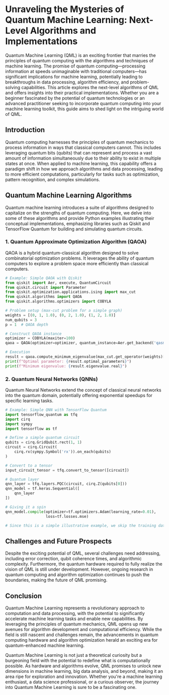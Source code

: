 # Unraveling the Mysteries of Quantum Machine Learning: Next-Level Algorithms and Implementations

Quantum Machine Learning (QML) is an exciting frontier that marries the principles of quantum computing with the algorithms and techniques of machine learning. The promise of quantum computing—processing information at speeds unimaginable with traditional computers—has significant implications for machine learning, potentially leading to breakthroughs in data processing, algorithm efficiency, and problem-solving capabilities. This article explores the next-level algorithms of QML and offers insights into their practical implementations. Whether you are a beginner fascinated by the potential of quantum technologies or an advanced practitioner seeking to incorporate quantum computing into your machine learning toolkit, this guide aims to shed light on the intriguing world of QML.

## Introduction

Quantum computing harnesses the principles of quantum mechanics to process information in ways that classical computers cannot. This includes leveraging quantum bits (qubits) that can represent and process a vast amount of information simultaneously due to their ability to exist in multiple states at once. When applied to machine learning, this capability offers a paradigm shift in how we approach algorithms and data processing, leading to more efficient computations, particularly for tasks such as optimization, pattern recognition, and complex simulations.

## Quantum Machine Learning Algorithms

Quantum machine learning introduces a suite of algorithms designed to capitalize on the strengths of quantum computing. Here, we delve into some of these algorithms and provide Python examples illustrating their conceptual implementations, emphasizing libraries such as Qiskit and TensorFlow Quantum for building and simulating quantum circuits.

### 1. Quantum Approximate Optimization Algorithm (QAOA)

QAOA is a hybrid quantum-classical algorithm designed to solve combinatorial optimization problems. It leverages the ability of quantum computers to explore a problem space more efficiently than classical computers.

```python
# Example: Simple QAOA with Qiskit
from qiskit import Aer, execute, QuantumCircuit
from qiskit.circuit import Parameter
from qiskit.optimization.applications.ising import max_cut
from qiskit.algorithms import QAOA
from qiskit.algorithms.optimizers import COBYLA

# Problem setup (max-cut problem for a simple graph)
weights = [(0, 1, 1.0), (0, 2, 1.0), (1, 2, 1.0)]
num_qubits = 3
p = 1  # QAOA depth

# Construct QAOA instance
optimizer = COBYLA(maxiter=100)
qaoa = QAOA(optimizer=optimizer, quantum_instance=Aer.get_backend('qasm_simulator'), p=p)

# Execution
result = qaoa.compute_minimum_eigenvalue(max_cut.get_operator(weights)[0])
print(f"Optimal parameter: {result.optimal_parameters}")
print(f"Minimum eigenvalue: {result.eigenvalue.real}")
```

### 2. Quantum Neural Networks (QNNs)

Quantum Neural Networks extend the concept of classical neural networks into the quantum domain, potentially offering exponential speedups for specific learning tasks.

```python
# Example: Simple QNN with TensorFlow Quantum
import tensorflow_quantum as tfq
import cirq
import sympy
import tensorflow as tf

# Define a simple quantum circuit
qubits = cirq.GridQubit.rect(1, 1)
circuit = cirq.Circuit(
    cirq.rx(sympy.Symbol('rx')).on_each(qubits)
)

# Convert to a tensor
input_circuit_tensor = tfq.convert_to_tensor([circuit])

# Quantum layer
qnn_layer = tfq.layers.PQC(circuit, cirq.Z(qubits[0]))
qnn_model = tf.keras.Sequential([
    qnn_layer
])

# Giving it a spin
qnn_model.compile(optimizer=tf.optimizers.Adam(learning_rate=0.01),
                  loss=tf.losses.mse)

# Since this is a simple illustrative example, we skip the training data preparation and model training steps.
```

## Challenges and Future Prospects

Despite the exciting potential of QML, several challenges need addressing, including error correction, qubit coherence times, and algorithmic complexity. Furthermore, the quantum hardware required to fully realize the vision of QML is still under development. However, ongoing research in quantum computing and algorithm optimization continues to push the boundaries, making the future of QML promising.

## Conclusion

Quantum Machine Learning represents a revolutionary approach to computation and data processing, with the potential to significantly accelerate machine learning tasks and enable new capabilities. By leveraging the principles of quantum mechanics, QML opens up new avenues for algorithm development and computational efficiency. While the field is still nascent and challenges remain, the advancements in quantum computing hardware and algorithm optimization herald an exciting era for quantum-enhanced machine learning.

Quantum Machine Learning is not just a theoretical curiosity but a burgeoning field with the potential to redefine what is computationally possible. As hardware and algorithms evolve, QML promises to unlock new dimensions in machine learning, big data analysis, and beyond, making it an area ripe for exploration and innovation. Whether you're a machine learning enthusiast, a data science professional, or a curious observer, the journey into Quantum Machine Learning is sure to be a fascinating one.